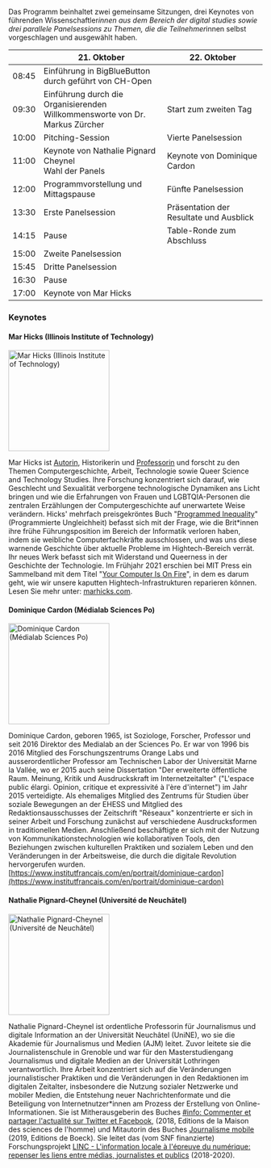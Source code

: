 <script>
    import Panelslot from '$lib/components/Panelslot.svelte';
</script>

Das Programm beinhaltet zwei gemeinsame Sitzungen, drei Keynotes von führenden Wissenschaftler*innen aus dem Bereich der digital studies sowie drei parallele Panelsessions zu Themen, die die Teilnehmer*innen selbst vorgeschlagen und ausgewählt haben.

<section>

|       | 21. Oktober                                                                     | 22. Oktober                                   |
| ----- | ------------------------------------------------------------------------------- | --------------------------------------------- |
| 08:45 | Einführung in BigBlueButton<br>durch geführt von CH-Open                        |                                               |
| 09:30 | Einführung durch die Organisierenden<br>Willkommensworte von Dr. Markus Zürcher | Start zum zweiten Tag                         |
| 10:00 | Pitching-Session                                                                | Vierte Panelsession<Panelslot panelslot='4'/> |
| 11:00 | Keynote von Nathalie Pignard Cheynel<br>Wahl der Panels                         | Keynote von Dominique Cardon                  |
| 12:00 | Programmvorstellung und Mittagspause                                            | Fünfte Panelsession<Panelslot panelslot='5'/> |
| 13:30 | Erste Panelsession<Panelslot panelslot='1'/>                                    | Präsentation der Resultate und Ausblick       |
| 14:15 | Pause                                                                           | Table-Ronde zum Abschluss                     |
| 15:00 | Zweite Panelsession<Panelslot panelslot='2'/>                                   |                                               |
| 15:45 | Dritte Panelsession<Panelslot panelslot='3'/>                                   |                                               |
| 16:30 | Pause                                                                           |                                               |
| 17:00 | Keynote von Mar Hicks                                                           |                                               |

</section>

### Keynotes

#### Mar Hicks (Illinois Institute of Technology)

<img src="https://critique-digitale.ch/images/speakers/mar_hicks.jpeg" alt="Mar Hicks (Illinois Institute of Technology)" height="200" >

Mar Hicks ist [Autorin](http://marhicks.com/writing.html), Historikerin und [Professorin](https://humansciences.iit.edu/faculty/marie-hicks) und forscht zu den Themen Computergeschichte, Arbeit, Technologie sowie Queer Science and Technology Studies. Ihre Forschung konzentriert sich darauf, wie Geschlecht und Sexualität verborgene technologische Dynamiken ans Licht bringen und wie die Erfahrungen von Frauen und LGBTQIA-Personen die zentralen Erzählungen der Computergeschichte auf unerwartete Weise verändern. Hicks' mehrfach preisgekröntes Buch "[Programmed Inequality](http://bit.ly/programmedinequality2)" (Programmierte Ungleichheit) befasst sich mit der Frage, wie die Brit\*innen ihre frühe Führungsposition im Bereich der Informatik verloren haben, indem sie weibliche Computerfachkräfte ausschlossen, und was uns diese warnende Geschichte über aktuelle Probleme im Hightech-Bereich verrät. Ihr neues Werk befasst sich mit Widerstand und Queerness in der Geschichte der Technologie. Im Frühjahr 2021 erschien bei MIT Press ein Sammelband mit dem Titel "[Your Computer Is On Fire](https://mitpress.mit.edu/books/your-computer-fire)", in dem es darum geht, wie wir unsere kaputten Hightech-Infrastrukturen reparieren können. Lesen Sie mehr unter: [marhicks.com](http://marhicks.com).

#### Dominique Cardon (Médialab Sciences Po)

<img src="https://critique-digitale.ch/images/speakers/dominique-cardon.jpg" alt="Dominique Cardon (Médialab Sciences Po)" height="200" >

Dominique Cardon, geboren 1965, ist Soziologe, Forscher, Professor und seit 2016 Direktor des Medialab an der Sciences Po. Er war von 1996 bis 2016 Mitglied des Forschungszentrums Orange Labs und ausserordentlicher Professor am Technischen Labor der Universität Marne la Vallée, wo er 2015 auch seine Dissertation "Der erweiterte öffentliche Raum. Meinung, Kritik und Ausdruckskraft im Internetzeitalter" ("L'espace public élargi. Opinion, critique et expressivité à l'ère d'internet") im Jahr 2015 verteidigte. Als ehemaliges Mitglied des Zentrums für Studien über soziale Bewegungen an der EHESS und Mitglied des Redaktionsausschusses der Zeitschrift "Réseaux" konzentrierte er sich in seiner Arbeit und Forschung zunächst auf verschiedene Ausdrucksformen in traditionellen Medien. Anschließend beschäftigte er sich mit der Nutzung von Kommunikationstechnologien wie kollaborativen Tools, den Beziehungen zwischen kulturellen Praktiken und sozialem Leben und den Veränderungen in der Arbeitsweise, die durch die digitale Revolution hervorgerufen wurden. [https://www.institutfrancais.com/en/portrait/dominique-cardon](https://www.institutfrancais.com/en/portrait/dominique-cardon)

#### Nathalie Pignard-Cheynel (Université de Neuchâtel)

<img src="https://critique-digitale.ch/images/speakers/Pignard-Cheynel_Nathalie.jpeg" alt="Nathalie Pignard-Cheynel (Université de Neuchâtel)" height="200" >

Nathalie Pignard-Cheynel ist ordentliche Professorin für Journalismus und digitale Information an der Universität Neuchâtel (UniNE), wo sie die Akademie für Journalismus und Medien (AJM) leitet. Zuvor leitete sie die Journalistenschule in Grenoble und war für den Masterstudiengang Journalismus und digitale Medien an der Universität Lothringen verantwortlich. Ihre Arbeit konzentriert sich auf die Veränderungen journalistischer Praktiken und die Veränderungen in den Redaktionen im digitalen Zeitalter, insbesondere die Nutzung sozialer Netzwerke und mobiler Medien, die Entstehung neuer Nachrichtenformate und die Beteiligung von Internetnutzer\*innen am Prozess der Erstellung von Online-Informationen. Sie ist Mitherausgeberin des Buches [#info: Commenter et partager l'actualité sur Twitter et Facebook](http://www.editions-msh.fr/livre/?GCOI=27351100210810), (2018, Editions de la Maison des sciences de l'homme) und Mitautorin des Buches [Journalisme mobile](https://www.deboecksuperieur.com/ouvrage/9782807313347-journalisme-mobile) (2019, Editions de Boeck). Sie leitet das (vom SNF finanzierte) Forschungsprojekt [LINC - L'information locale à l'épreuve du numérique: repenser les liens entre médias, journalistes et publics](https://www.unine.ch/ajm/linc) (2018-2020).

